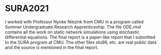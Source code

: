 # SURA2021

I worked with Professor Nynke Niezink from CMU in a program called Summer Undergraduate Research Apprenticeship. The file ODE.rmd contains all the work on static network simulations using stochastic differential equations. The final report is a paper-like report that I submitted to the SURA program at CMU. The other files stu98, etc. are real public data and the source is mentioned in the final report.

